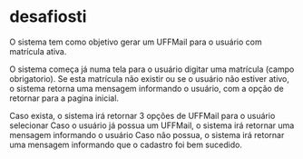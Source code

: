 # desafiosti

O sistema tem como objetivo gerar um UFFMail para o usuário com matrícula ativa.

O sistema começa já numa tela para o usuário digitar uma matrícula (campo obrigatorio).
  Se esta matrícula não existir ou se o usuário não estiver ativo, o sistema retorna uma mensagem informando 
  o usuário, com a opção de retornar para a pagina inicial.

  Caso exista, o sistema irá retornar 3 opções de UFFMail para o usuário selecionar
    Caso o usuário já possua um UFFMail,  o sistema irá retornar uma mensagem informando o usuário
    Caso não possua, o sistema irá retornar uma mensagem informando que o cadastro foi bem sucedido.
  
